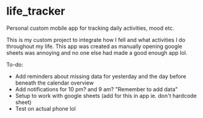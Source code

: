 # life_tracker
Personal custom mobile app for tracking daily activities, mood etc.

This is my custom project to integrate how I fell and what activities I do throughout my life. This app was created as manually opening google sheets was annoying and no one else had made a good enough app lol. 

To-do: 
- Add reminders about missing data for yesterday and the day before beneath the calendar overview
- Add notifications for 10 pm? and 9 am? "Remember to add data"
- Setup to work with google sheets (add for this in app ie. don't hardcode sheet)
- Test on actual phone lol



